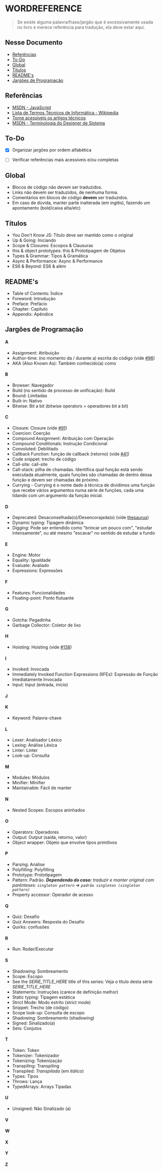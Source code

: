# WORDREFERENCE

> Se existe alguma palavra/frase/jargão que é excessivamente usada no livro e merece referência para tradução, ela deve estar aqui.


## Nesse Documento

* [Referências](#referências)
* [To-Do](#to-do)
* [Global](#global)
* [Títulos](#títulos)
* [README's](#readmes)
* [Jargões de Programação](#jargões-de-programação)


## Referências

* [MSDN - JavaScript](https://msdn.microsoft.com/pt-br/library/d1et7k7c(v=vs.94).aspx)
* [Lista de Termos Técnicos de Informática - Wikipedia](https://pt.wikipedia.org/wiki/Ajuda:Guia_de_tradu%C3%A7%C3%A3o/Lista_de_termos_t%C3%A9cnicos_de_inform%C3%A1tica)
* [Torne acessíveis os artigos técnicos](https://pt.wikipedia.org/wiki/Wikip%C3%A9dia:Torne_acess%C3%ADveis_os_artigos_t%C3%A9cnicos)
* [MSDN - Terminologia do Designer de Sistema](https://msdn.microsoft.com/pt-br/library/ms246209(v=vs.90).aspx)


## To-Do

- [x] Organizar jargões por ordem alfabética
- [ ] Verificar referências mais acessíveis e/ou completas


## Global

* Blocos de código não devem ser traduzidos.
* Links não devem ser traduzidos, de nenhuma forma.
* Comentários em blocos de código **devem** ser traduzidos.
* Em caso de dúvida, manter parte inalterada (em inglês), fazendo um apontamento (bold/caixa alta/etc)

## Títulos

* You Don't Know JS: Título deve ser mantido como o original
* Up & Going: Iniciando
* Scope & Closures: Escopos & Clausuras
* this & object prototypes: this & Prototipagem de Objetos
* Types & Grammar: Tipos & Gramática
* Async & Performance: Async & Performance
* ES6 & Beyond: ES6 & além


## README's

* Table of Contents: Índice
* Foreword: Introdução
* Preface: Prefácio
* Chapter: Capítulo
* Appendix: Apêndice


## Jargões de Programação

#### A

* Assignment: Atribuição
* Author-time: (no momento da / durante a) escrita do código (vide [#96](https://github.com/cezaraugusto/You-Dont-Know-JS/pull/96#issuecomment-223985831))
* AKA (Also Known As): Também conhecido(a) como


#### B

* Browser: Navegador
* Build (no sentido de processo de unificação): Build
* Bound: Limitadas
* Built-in: Nativo
* Bitwise: Bit a bit (bitwise operators = operadores bit a bit)


#### C

* Closure: Closure (vide [#91](https://github.com/cezaraugusto/You-Dont-Know-JS/issues/91#issuecomment-222319503))
* Coercion: Coerção
* Compound Assignment: Atribuição com Operação
* Compound Conditionals: Instrução Condicional
* Convoluted: Debilitado
* Callback Function: função de callback (retorno) (vide [#41](https://github.com/cezaraugusto/You-Dont-Know-JS/issues/41#issuecomment-222241545))
* Code snippet: trecho de código
* Call-site: call-site
* Call-stack: pilha de chamadas. Identifica qual função está sendo executada atualmente, quais funções são chamadas de dentro dessa função e devem ser chamadas de próximo.
* Currying - Currying é o nome dado à técnica de dividimos uma função que recebe vários argumentos numa série de funções, cada uma lidando com um argumento da função inicial.

#### D

* Deprecated: Desaconselhada(o)/Desencorajada(o) (vide [thesaurus](http://www.dictionary.com/browse/deprecated))
* Dynamic typing: Tipagem dinâmica
* Digging: Pode ser entendido como "brincar um pouco com", "estudar intensamente", ou até mesmo "escavar" no sentido de estudar a fundo


#### E

* Engine: Motor
* Equality: Igualdade
* Evaluate: Avaliado
* Expressions: Expressões


#### F

* Features: Funcionalidades
* Floating-point: Ponto flutuante


#### G

* Gotcha: Pegadinha
* Garbage Collector: Coletor de lixo

#### H

* Hoisting: Hoisting (vide [#138](https://github.com/cezaraugusto/You-Dont-Know-JS/pull/138#discussion_r89699863))


#### I

* Invoked: Invocada
* Immediately Invoked Function Expressions (IIFEs): Expressão de Função Imediatamente Invocada
* Input: Input (entrada, início)


#### J


#### K

* Keyword: Palavra-chave


#### L

* Lexer: Analisador Léxico
* Lexing: Análise Léxica
* Linter: Linter
* Look-up: Consulta


#### M

* Modules: Módulos
* Minifier: Minifier
* Maintainable: Fácil de manter


#### N

* Nested Scopes: Escopos aninhados


#### O

* Operators: Operadores
* Output: Output (saída, retorno, valor)
* Object wrapper: Objeto que envolve tipos primitivos

#### P

* Parsing: Análise
* Polyfilling: Polyfilling
* Prototype: Prototipagem
* Pattern: Padrão. _**Dependendo do caso:**_ _traduzir e manter original com parênteses: `singleton pattern` => `padrão singleton (singleton pattern)`_
* Property accessor: Operador de acesso

#### Q

* Quiz: Desafio
* Quiz Answers: Resposta do Desafio
* Quirks: confusões

#### R

* Run: Rodar/Executar


#### S

* Shadowing: Sombreamento
* Scope: Escopo
* See the *SERIE_TITLE_HERE* title of this series: Veja o título desta série *SERIE_TITLE_HERE*
* Statements: Instruções (carece de definição melhor)
* Static typing: Tipagem estática
* Strict Mode: Modo estrito (strict mode)
* Snippet: Trecho (de código)
* Scope look-up: Consulta de escopo
* Shadowing: Sombreamento (shadowing)
* Signed: Sinalizado(a)
* Sets: Conjutos

#### T

* Token: Token
* Tokenizer: Tokenizador
* Tokenizing: Tokenização
* Transpiling: Transpiling
* Transpiled: *Transpilada* (em *itálico*)
* Types: Tipos
* Throws: Lança
* TypedArrays: Arrays Tipadas


#### U

* Unsigned: Não Sinalizado (a)


#### V


#### W


#### X


#### Y


#### Z
